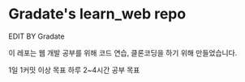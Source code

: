 # Gradate's learn_web repo

EDIT BY Gradate


이 레포는 웹 개발 공부를 위해 코드 연습, 클론코딩을 하기 위해 만들었습니다.

1일 1커밋 이상 목표
하루 2~4시간 공부 목표